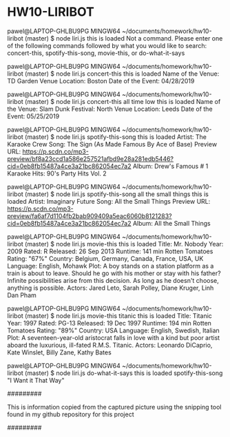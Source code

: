 # HW10-LIRIBOT

pawel@LAPTOP-GHLBU9PG MINGW64 ~/documents/homework/hw10-liribot (master)
$ node liri.js
this is loaded
Not a command.
Please enter one of the following commands followed by what you would like to search: concert-this, spotify-this-song, movie-this, or do-what-it-says

pawel@LAPTOP-GHLBU9PG MINGW64 ~/documents/homework/hw10-liribot (master)
$ node liri.js concert-this
this is loaded
Name of the Venue: TD Garden
Venue Location: Boston
Date of the Event: 04/28/2019

pawel@LAPTOP-GHLBU9PG MINGW64 ~/documents/homework/hw10-liribot (master)
$ node liri.js concert-this all time low
this is loaded
Name of the Venue: Slam Dunk Festival: North
Venue Location: Leeds
Date of the Event: 05/25/2019

pawel@LAPTOP-GHLBU9PG MINGW64 ~/documents/homework/hw10-liribot (master)
$ node liri.js spotify-this-song
this is loaded
Artist: The Karaoke Crew
Song: The Sign (As Made Famous By Ace of Base)
Preview URL: https://p.scdn.co/mp3-preview/bf8a23ccd1a586e257521afbd9e28a281edb5446?cid=0eb8fb15487a4ce3a21bc862054ec7a2
Album: Drew's Famous # 1 Karaoke Hits: 90's Party Hits Vol. 2

pawel@LAPTOP-GHLBU9PG MINGW64 ~/documents/homework/hw10-liribot (master)
$ node liri.js spotify-this-song all the small things
this is loaded
Artist: Imaginary Future
Song: All the Small Things
Preview URL: https://p.scdn.co/mp3-preview/fa6af7d1104fb2bab909409a5eac6060b8121283?cid=0eb8fb15487a4ce3a21bc862054ec7a2
Album: All the Small Things

pawel@LAPTOP-GHLBU9PG MINGW64 ~/documents/homework/hw10-liribot (master)
$ node liri.js movie-this
this is loaded
Title: Mr. Nobody
Year: 2009
Rated: R
Released: 26 Sep 2013
Runtime: 141 min
Rotten Tomatoes Rating: "67%"
Country: Belgium, Germany, Canada, France, USA, UK
Language: English, Mohawk
Plot: A boy stands on a station platform as a train is about to leave. Should he go with his mother or stay with his father? Infinite possibilities arise from this decision. As long as he doesn't choose, anything is possible.
Actors: Jared Leto, Sarah Polley, Diane Kruger, Linh Dan Pham

pawel@LAPTOP-GHLBU9PG MINGW64 ~/documents/homework/hw10-liribot (master)
$ node liri.js movie-this titanic
this is loaded
Title: Titanic
Year: 1997
Rated: PG-13
Released: 19 Dec 1997
Runtime: 194 min
Rotten Tomatoes Rating: "89%"
Country: USA
Language: English, Swedish, Italian
Plot: A seventeen-year-old aristocrat falls in love with a kind but poor artist aboard the luxurious, ill-fated R.M.S. Titanic.
Actors: Leonardo DiCaprio, Kate Winslet, Billy Zane, Kathy Bates

pawel@LAPTOP-GHLBU9PG MINGW64 ~/documents/homework/hw10-liribot (master)
$ node liri.js do-what-it-says
this is loaded
spotify-this-song
"I Want it That Way"

#########

This is information copied from the captured picture using the snipping tool found in my github repository for this project

#########
